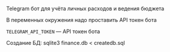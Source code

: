 Telegram бот для учёта личных расходов и ведения бюджета


В переменных окружения надо проставить API токен бота

`TELEGRAM_API_TOKEN` — API токен бота

Создание БД:
    sqlite3  finance.db < createdb.sql

